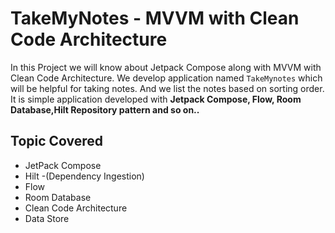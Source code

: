 # TakeMyNotes - MVVM with Clean Code Architecture

In this Project we will know about Jetpack Compose along with MVVM with Clean Code Architecture. We develop application named `TakeMynotes` which will be helpful for taking notes. And we list the notes based on sorting order.
It is simple application developed with **Jetpack Compose, Flow, Room Database,Hilt Repository pattern and so on..**

## Topic Covered
- JetPack Compose
- Hilt -(Dependency Ingestion)
- Flow
- Room Database
- Clean Code Architecture
- Data Store
